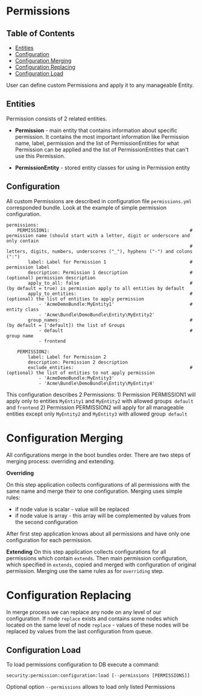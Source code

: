 Permissions
===========

Table of Contents
-----------------
 - [Entities](#entities)
 - [Configuration](#configuration)
 - [Configuration Merging](#configuration-merging)
 - [Configuration Replacing](#configuration-replacing)
 - [Configuration Load](#configuration-load)

User can define custom Permissions and apply it to any manageable Entity. 

Entities
--------

Permission consists of 2 related entities.

* **Permission** - main entity that contains information about specific permission. It contains the most important
information like Permission name, label, permission and the list of PermissionEntities for what Permission can be 
applied and the list of PermissionEntities that can't use this Permission.

* **PermissionEntity** - stored entity classes for using in Permission entity 

Configuration
-------------

All custom Permissions are described in configuration file ``permissions.yml`` corresponded bundle.
Look at the example of simple permission configuration.

```
permissions:
    PERMISSION1:                                                    # permission name (should start with a letter, digit or underscore and only contain 
                                                                    # letters, digits, numbers, underscores ("_"), hyphens ("-") and colons (":")
        label: Label for Permission 1                               # permission label
        description: Permission 1 description                       # (optional) permission description
        apply_to_all: false                                         # (by default = true) is permission apply to all entities by default
        apply_to_entities:                                          # (optional) the list of entities to apply permission
            - 'AcmeDemoBundle:MyEntity1'                            # entity class
            - 'Acme\Bundle\DemoBundle\Entity\MyEntity2'
        group_names:                                                # (by default = ['default]) the list of Groups
            - default                                               # group name
            - frontend
            
    PERMISSION2:
        label: Label for Permission 2
        description: Permission 2 description
        exclude_entities:                                           # (optional) the list of entities to not apply permission
            - 'AcmeDemoBundle:MyEntity3'
            - 'Acme\Bundle\DemoBundle\Entity\MyEntity4'
```

This configuration describes 2 Permissions:
    1) Permission PERMISSION1 will apply only to entities `MyEntity1` and `MyEntity2` with allowed groups` default`
    and `frontend`
    2) Permission PERMISSION2 will apply for all manageable entities except only `MyEntity2` and `MyEntity3` with 
    allowed group` default`

Configuration Merging
=====================

All configurations merge in the boot bundles order. There are two steps of merging process: overriding and extending.

**Overriding**

On this step application collects configurations of all permissions with the same name and merge their to one
configuration.
Merging uses simple rules:
 * if node value is scalar - value will be replaced
 * if node value is array - this array will be complemented by values from the second configuration

After first step application knows about all permissions and have only one configuration for each permission.

**Extending**
On this step application collects configurations for all permissions which contain `extends`. Then main permission 
configuration, which specified in `extends`, copied and merged with configuration of original permission. Merging use 
the same rules as for `overriding` step.

Configuration Replacing
=======================

In merge process we can replace any node on any level of our configuration. If node `replace` exists and contains
some nodes which located on the same level of node `replace` - values of these nodes will be replaced by values from
the last configuration from queue.


Configuration Load
------------------

To load permissions configuration to DB execute a command:

```
security:permission:configuration:load [--permissions [PERMISSIONS]]
```

Optional option `--permissions` allows to load only listed Permissions
